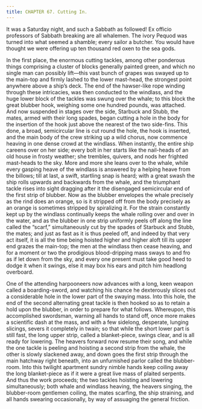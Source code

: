 ```yaml
---
title: CHAPTER 67. Cutting In.
---
```


It was a Saturday night, and such a Sabbath as followed! Ex officio professors of Sabbath breaking are all whalemen. The ivory Pequod was turned into what seemed a shamble; every sailor a butcher. You would have thought we were offering up ten thousand red oxen to the sea gods.

In the first place, the enormous cutting tackles, among other ponderous things comprising a cluster of blocks generally painted green, and which no single man can possibly lift—this vast bunch of grapes was swayed up to the main-top and firmly lashed to the lower mast-head, the strongest point anywhere above a ship’s deck. The end of the hawser-like rope winding through these intricacies, was then conducted to the windlass, and the huge lower block of the tackles was swung over the whale; to this block the great blubber hook, weighing some one hundred pounds, was attached. And now suspended in stages over the side, Starbuck and Stubb, the mates, armed with their long spades, began cutting a hole in the body for the insertion of the hook just above the nearest of the two side-fins. This done, a broad, semicircular line is cut round the hole, the hook is inserted, and the main body of the crew striking up a wild chorus, now commence heaving in one dense crowd at the windlass. When instantly, the entire ship careens over on her side; every bolt in her starts like the nail-heads of an old house in frosty weather; she trembles, quivers, and nods her frighted mast-heads to the sky. More and more she leans over to the whale, while every gasping heave of the windlass is answered by a helping heave from the billows; till at last, a swift, startling snap is heard; with a great swash the ship rolls upwards and backwards from the whale, and the triumphant tackle rises into sight dragging after it the disengaged semicircular end of the first strip of blubber. Now as the blubber envelopes the whale precisely as the rind does an orange, so is it stripped off from the body precisely as an orange is sometimes stripped by spiralizing it. For the strain constantly kept up by the windlass continually keeps the whale rolling over and over in the water, and as the blubber in one strip uniformly peels off along the line called the “scarf,” simultaneously cut by the spades of Starbuck and Stubb, the mates; and just as fast as it is thus peeled off, and indeed by that very act itself, it is all the time being hoisted higher and higher aloft till its upper end grazes the main-top; the men at the windlass then cease heaving, and for a moment or two the prodigious blood-dripping mass sways to and fro as if let down from the sky, and every one present must take good heed to dodge it when it swings, else it may box his ears and pitch him headlong overboard.

One of the attending harpooneers now advances with a long, keen weapon called a boarding-sword, and watching his chance he dexterously slices out a considerable hole in the lower part of the swaying mass. Into this hole, the end of the second alternating great tackle is then hooked so as to retain a hold upon the blubber, in order to prepare for what follows. Whereupon, this accomplished swordsman, warning all hands to stand off, once more makes a scientific dash at the mass, and with a few sidelong, desperate, lunging slicings, severs it completely in twain; so that while the short lower part is still fast, the long upper strip, called a blanket-piece, swings clear, and is all ready for lowering. The heavers forward now resume their song, and while the one tackle is peeling and hoisting a second strip from the whale, the other is slowly slackened away, and down goes the first strip through the main hatchway right beneath, into an unfurnished parlor called the blubber-room. Into this twilight apartment sundry nimble hands keep coiling away the long blanket-piece as if it were a great live mass of plaited serpents. And thus the work proceeds; the two tackles hoisting and lowering simultaneously; both whale and windlass heaving, the heavers singing, the blubber-room gentlemen coiling, the mates scarfing, the ship straining, and all hands swearing occasionally, by way of assuaging the general friction.